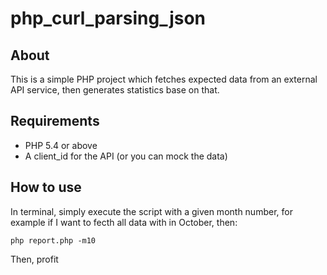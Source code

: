 # php_curl_parsing_json

## About
This is a simple PHP project which fetches expected data from an external API service, then generates statistics base on that.

## Requirements
- PHP 5.4 or above
- A client_id for the API (or you can mock the data)

## How to use
In terminal, simply execute the script with a given month number, for example if I want to fecth all data with in October, then:

```
php report.php -m10
```

Then, profit
